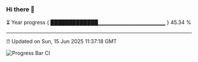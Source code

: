 ### Hi there 👋

⏳ Year progress { █████████████▁▁▁▁▁▁▁▁▁▁▁▁▁▁▁▁▁ } 45.34 %

---

⏰ Updated on Sun, 15 Jun 2025 11:37:18 GMT

![Progress Bar CI](https://github.com/IshwaranRudhara/GIT-ACTION/workflows/Progress%20Bar%20CI/badge.svg)
